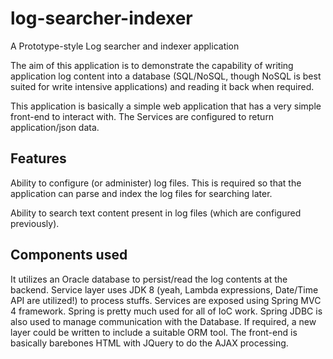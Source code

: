 # log-searcher-indexer
A Prototype-style Log searcher and indexer application

The aim of this application is to demonstrate the capability of writing application log content into a database (SQL/NoSQL, though NoSQL is best suited for write intensive applications) and reading it back when required.

This application is basically a simple web application that has a very simple front-end to interact with. The Services are configured to return application/json data.

Features
--------

Ability to configure (or administer) log files. This is required so that the application can parse and index the log files for searching later.

Ability to search text content present in log files (which are configured previously).

Components used
---------------

  It utilizes an Oracle database to persist/read the log contents at the backend. Service layer uses JDK 8 (yeah, Lambda expressions, Date/Time API are utilized!) to process stuffs. Services are exposed using Spring MVC 4 framework. Spring is pretty much used for all of IoC work. Spring JDBC is also used to manage communication with the Database. If required, a new layer could be written to include a suitable ORM tool. The front-end is basically barebones HTML with JQuery to do the AJAX processing.
